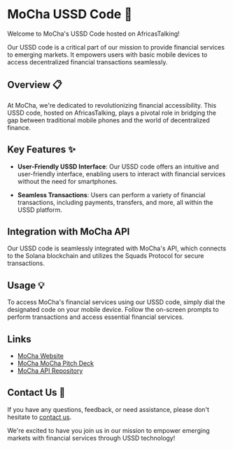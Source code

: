 # MoCha USSD Code 📱

Welcome to MoCha's USSD Code hosted on AfricasTalking!

Our USSD code is a critical part of our mission to provide financial services to emerging markets. It empowers users with basic mobile devices to access decentralized financial transactions seamlessly.

## Overview 📋

At MoCha, we're dedicated to revolutionizing financial accessibility. This USSD code, hosted on AfricasTalking, plays a pivotal role in bridging the gap between traditional mobile phones and the world of decentralized finance.

## Key Features ✨

- **User-Friendly USSD Interface**: Our USSD code offers an intuitive and user-friendly interface, enabling users to interact with financial services without the need for smartphones.

- **Seamless Transactions**: Users can perform a variety of financial transactions, including payments, transfers, and more, all within the USSD platform.

## Integration with MoCha API

Our USSD code is seamlessly integrated with MoCha's API, which connects to the Solana blockchain and utilizes the Squads Protocol for secure transactions.

## Usage 💡

To access MoCha's financial services using our USSD code, simply dial the designated code on your mobile device. Follow the on-screen prompts to perform transactions and access essential financial services.

## Links

- [MoCha Website](https://getmocha.la/)
- [MoCha MoCha Pitch Deck](https://www.canva.com/design/DAFw-AhkXbk/e5Y9xFsVXfqkv0yX6vj6IQ/edit?utm_content=DAFw-AhkXbk&utm_campaign=designshare&utm_medium=link2&utm_source=sharebutton)
- [MoCha API Repository](https://github.com/christex-foundation/mocha-api)

## Contact Us 📧

If you have any questions, feedback, or need assistance, please don't hesitate to [contact us](mailto:hello@getmocha.la).

We're excited to have you join us in our mission to empower emerging markets with financial services through USSD technology!
